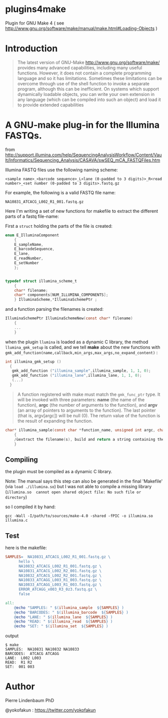 plugins4make
============

Plugin for GNU Make 4 ( see http://www.gnu.org/software/make/manual/make.html#Loading-Objects )

# Introduction

> The latest version of GNU-Make http://www.gnu.org/software/make/  provides many advanced capabilities, including many useful functions.
> However, it does not contain a complete programming language and so it has limitations.
> Sometimes these limitations can be overcome through use of the shell function to invoke a separate program, although this can be inefficient. 
> On systems which support dynamically loadable objects, you can write your own extension in any language (which can be compiled into such an object) and load it to provide extended capabilities 


# A GNU-make plug-in for the Illumina FASTQs.

from http://support.illumina.com/help/SequencingAnalysisWorkflow/Content/Vault/Informatics/Sequencing_Analysis/CASAVA/swSEQ_mCA_FASTQFiles.htm

Illumina FASTQ files use the following naming scheme:
```
<sample name>_<barcode sequence>_L<lane (0-padded to 3 digits)>_R<read number>_<set number (0-padded to 3 digits>.fastq.gz
```

For example, the following is a valid FASTQ file name:

```
NA10831_ATCACG_L002_R1_001.fastq.gz
```

Here I'm writing a set of new functions for makefile to extract the different parts of a fastq file-name:

First a `struct` holding the parts of the file is created:

```C
enum E_IlluminaComponent
	{
	E_sampleName,
	E_barcodeSequence,
	E_lane,
	E_readNumber,
	E_setNumber
	};


typedef struct illumina_scheme_t
	{
	char* filename;
	char* components[NUM_ILLUMINA_COMPONENTS];
	} IlluminaScheme,*IlluminaSchemePtr ;
```	

and a function parsing the filenames is created:

```C
IlluminaSchemePtr IlluminaSchemeNew(const char* filename)
	{
	...
	}
```

when the plugin `llumina` is loaded as a dynamic C library, the method `llumina_gmk_setup` is called,
and we tell **make** about the new functions with `gmk_add_function(name,callback,min_args,max_args,no_expand_content)` :

```C
int illumina_gmk_setup ()
  {
   gmk_add_function ("illumina_sample",illumina_sample, 1, 1, 0);
   gmk_add_function ("illumina_lane",illumina_lane, 1, 1, 0);
   (...)
  }
```

> A function registered with make must match the `gmk_func_ptr` type.
> It will be invoked with three parameters: **name** (the name of the function), **argc** (the number of arguments to the function), and **argv** (an array of pointers to arguments to the function). The last pointer (that is, argv[argc]) will be null (0).
> The return value of the function is the result of expanding the function.

```C
char* illumina_sample(const char *function_name, unsigned int argc, char **argv)
	{
	/ùextract the filename(s), build and return a string containing the samples */
	}
```

## Compiling

the plugin must be compiled as a dynamic C library.

Note: The manual says this step can also be generated in the final 'Makefile' (via `load ./illumina.so`) but I was not able to compile a missing library (`illumina.so  cannot open shared object file: No such file or directory`)

so I compiled it by hand:
```
gcc -Wall -I/path/to/sources/make-4.0 -shared -fPIC -o illumina.so illumina.c
```
## Test

here is the makefile:

```Makefile
SAMPLES=  NA10831_ATCACG_L002_R1_001.fastq.gz \
	  hello \
	  NA10832_ATCACG_L002_R1_001.fastq.gz \
	  NA10831_ATCACG_L002_R2_001.fastq.gz \
	  NA10832_ATCACG_L002_R2_001.fastq.gz \
	  NA10833_ATCAGG_L003_R1_003.fastq.gz \
	  NA10833_ATCAGG_L003_R1_003.fastq.gz \
	  ERROR_ATCAGG_x003_R3_0z3.fastq.gz \
	  false

all:
	@echo "SAMPLES: " $(illumina_sample  ${SAMPLES} )
	@echo "BARCODES: " $(illumina_barcode  ${SAMPLES} )
	@echo "LANE: " $(illumina_lane  ${SAMPLES} )
	@echo "READ: " $(illumina_read  ${SAMPLES} )
	@echo "SET: " $(illumina_set  ${SAMPLES} )
```

output

```
$ make
SAMPLES:  NA10831 NA10832 NA10833
BARCODES:  ATCACG ATCAGG
LANE:  L002 L003
READ:  R1 R2
SET:  001 003
```

# Author

Pierre Lindenbaum PhD

@yokofakun : https://twitter.com/yokofakun


